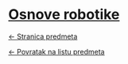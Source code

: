 # [Osnove robotike](https://www.github.com/studosi-fer/OROB)
[<- Stranica predmeta](https://www.fer.unizg.hr/predmet/osnrob_a)

[<- Povratak na listu predmeta](https://www.github.com/studosi/FER)